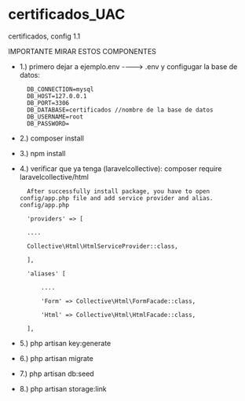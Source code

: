 # certificados_UAC
certificados, config 1.1

IMPORTANTE MIRAR ESTOS COMPONENTES

- 1.) primero dejar a ejemplo.env ----> .env y configugar la base de datos:

        DB_CONNECTION=mysql
        DB_HOST=127.0.0.1
        DB_PORT=3306
        DB_DATABASE=certificados //nombre de la base de datos
        DB_USERNAME=root
        DB_PASSWORD=

- 2.) composer install
- 3.) npm install
- 4.) verificar que ya tenga (laravelcollective): composer require laravelcollective/html

        After successfully install package, you have to open config/app.php file and add service provider and alias. config/app.php

        'providers' => [

        ....

        Collective\Html\HtmlServiceProvider::class,

        ],

        'aliases' [

            ....

            'Form' => Collective\Html\FormFacade::class,

            'Html' => Collective\Html\HtmlFacade::class,

        ],


- 5.) php artisan key:generate

- 6.) php artisan migrate
- 7.) php artisan db:seed
- 8.) php artisan storage:link

